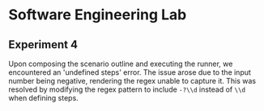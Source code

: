 # Software Engineering Lab
## Experiment 4

Upon composing the scenario outline and executing the runner, we encountered an 'undefined steps' error.
The issue arose due to the input number being negative, rendering the regex unable to capture it.
This was resolved by modifying the regex pattern to include `-?\\d` instead of `\\d` when defining steps.
